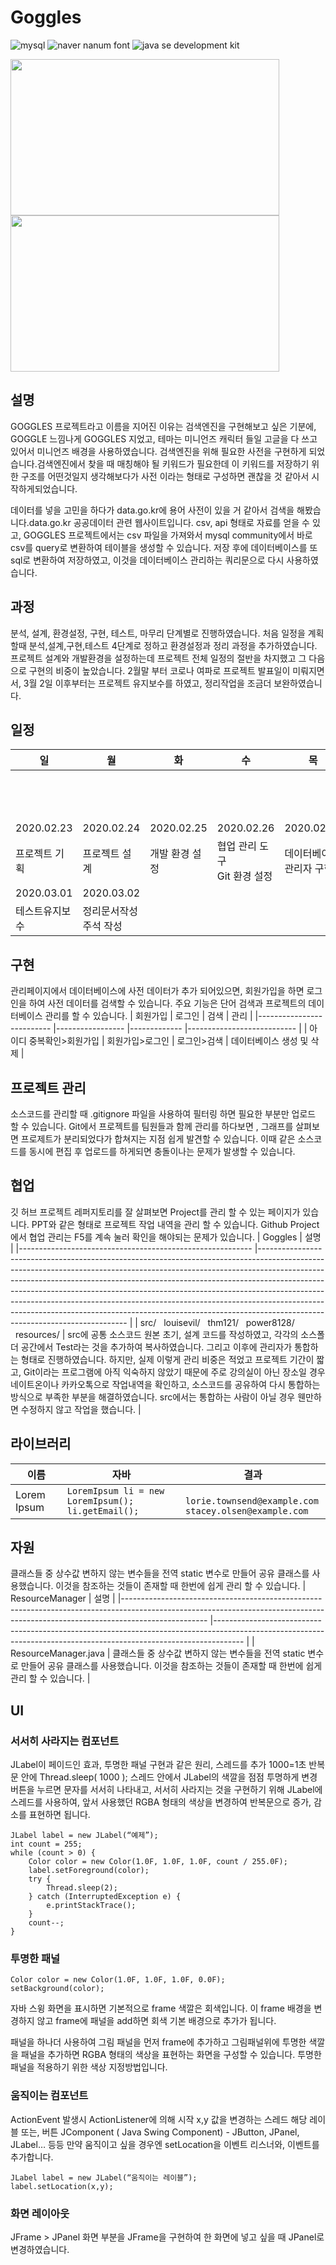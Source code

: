 # Goggles
![mysql](https://img.shields.io/badge/데이터베이스-MySQL8.0_Community_Server-blue) 
![naver nanum font](https://img.shields.io/badge/폰트-네이버_나눔폰트-green)
![java se development kit](https://img.shields.io/badge/자바-1.8-red)

<span>
  <img src="https://github.com/louisevil/goggles/blob/master/resources/image/start.gif" width="430" height="250">
</span>
<span>
  <img src="https://github.com/louisevil/goggles/blob/master/resources/image/main.gif" width="430" height="250">
</span>


## 설명
GOGGLES 프로젝트라고 이름을 지어진 이유는 검색엔진을 구현해보고 싶은 기분에, GOGGLE 느낌나게 GOGGLES 지었고, 테마는 미니언즈 캐릭터 들일 고글을 다 쓰고 있어서 미니언즈 배경을 사용하였습니다. 검색엔진을 위해 필요한 사전을 구현하게 되었습니다.검색엔진에서 찾을 때 매칭해야 될 키워드가 필요한데 이 키워드를 저장하기 위한 구조를 어떤것일지 생각해보다가 사전 이라는 형태로 구성하면 괜찮을 것 같아서 시작하게되었습니다.

데이터를 넣을 고민을 하다가 data.go.kr에 용어 사전이 있을 거 같아서 검색을 해봤습니다.data.go.kr 공공데이터 관련 웹사이트입니다. csv, api 형태로 자료를 얻을 수 있고, GOGGLES 프로젝트에서는 csv 파일을 가져와서 mysql community에서 바로 csv를 query로 변환하여 테이블을 생성할 수 있습니다. 저장 후에 데이터베이스를 또 sql로 변환하여 저장하였고, 이것을 데이터베이스 관리하는 쿼리문으로 다시 사용하였습니다.


## 과정
분석, 설계, 환경설정, 구현, 테스트, 마무리 단계별로 진행하였습니다. 처음 일정을 계획할때 분석,설계,구현,테스트 4단계로 정하고 환경설정과 정리 과정을 추가하였습니다. 프로젝트 설계와 개발환경을 설정하는데 프로젝트 전체 일정의 절반을 차지했고 그 다음으로 구현의 비중이 높았습니다. 2월말 부터 코로나 여파로 프로젝트 발표일이 미뤄지면서, 3월 2일 이후부터는 프로젝트 유지보수를 하였고, 정리작업을 조금더 보완하였습니다.


## 일정
| 일             	| 월                      	| 화             	| 수                          	| 목                      	| 금             	| 토            	|
|----------------	|-------------------------	|----------------	|-----------------------------	|-------------------------	|----------------	|---------------	|
|                	|                         	|                	|                             	|                         	|                	| 2020.02.22    	|
|                	|                         	|                	|                             	|                         	|                	| 요구사항 분석 	|
| 2020.02.23     	| 2020.02.24              	| 2020.02.25     	| 2020.02.26                  	| 2020.02.27              	| 2020.02.28     	| 2020.02.29    	|
| 프로젝트 기획  	| 프로젝트 설계           	| 개발 환경 설정 	| 협업 관리 도구<br/>Git 환경 설정 	| 데이터베이스<br/>관리자 구현 	|  UI사용자 구현 	|  UI검색 구현  	|
| 2020.03.01     	| 2020.03.02              	|                	|                             	|                         	|                	|               	|
| 테스트유지보수 	| 정리문서작성<br/> 주석 작성 	|                	|                             	|                         	|                	|               	|

## 구현
관리페이지에서 데이터베이스에 사전 데이터가 추가 되어있으면, 회원가입을 하면 로그인을 하여 사전 데이터를 검색할 수 있습니다. 주요 기능은 단어 검색과 프로젝트의 데이터베이스 관리를 할 수 있습니다.
| 회원가입                 	| 로그인          	| 검색        	| 관리                      	|
|--------------------------	|-----------------	|-------------	|---------------------------	|
| 아이디 중복확인>회원가입 	| 회원가입>로그인 	| 로그인>검색 	| 데이터베이스 생성 및 삭제 	|

## 프로젝트 관리
소스코드를 관리할 때 .gitignore 파일을 사용하여 필터링 하면 필요한 부분만 업로드 할 수 있습니다. Git에서 프로젝트를 팀원들과 함께 관리를 하다보면 , 그래프를 살펴보면 프로제트가 분리되었다가 합쳐지는 지점 쉽게 발견할 수 있습니다.  이때 같은 소스코드를 동시에 편집 후 업로드를 하게되면 충돌이나는 문제가 발생할 수 있습니다. 

## 협업
깃 허브 프로젝트 레퍼지토리를 잘 살펴보면 Project를 관리 할 수 있는 페이지가 있습니다. PPT와 같은 형태로 프로젝트 작업 내역을 관리 할 수 있습니다. Github Project에서 협업 관리는 F5를 계속 눌러 확인을 해야되는 문제가 있습니다.
| Goggles 	| 설명 	|
|----------------------------------------------------------	|---------------------------------------------------------------------------------------------------------------------------------------------------------------------------------------------------------------------------------------------------------------------------------------------------------------------------------------------------------------------------------------------------------------------------------------------------------------------------------------------------------------------------------	|
|   src/    &nbsp;&nbsp;louisevil/   &nbsp;&nbsp;thm121/   &nbsp;&nbsp;power8128/   &nbsp;&nbsp;resources/ 	| src에 공통 소스코드 원본 초기, 설계 코드를  작성하였고, 각각의 소스폴더 공간에서 Test라는 것을 추가하여 복사하였습니다. 그리고 이후에 관리자가 통합하는 형태로 진행하였습니다. 하지만, 실제 이렇게 관리 비중은 적었고 프로젝트 기간이 짧고, Git이라는 프로그램에 아직 익숙하지 않았기 때문에 주로 강의실이 아닌 장소일 경우 네이트온이나 카카오톡으로 작업내역을 확인하고, 소스코드를 공유하여 다시 통합하는 방식으로 부족한 부분을 해결하였습니다. src에서는 통합하는 사람이 아닐 경우 웬만하면 수정하지 않고 작업을 했습니다. 	|

## 라이브러리
| 이름 | 자바 	| 결과 	|
|---|-------------------------------------------------------------	|------------------------------------------------------------------------------------------------------------------------------------------------------------	|
| Lorem Ipsum |  `LoremIpsum li = new LoremIpsum();` <br/> `li.getEmail();` 	| ` lorie.townsend@example.com` <br> `stacey.olsen@example.com` 	|


## 자원
클래스들 중 상수값 변하지 않는 변수들을 전역 static 변수로 만들어 공유 클래스를 사용했습니다. 이것을 참조하는 것들이 존재할 때 한번에 쉽게 관리 할 수 있습니다.
| ResourceManager 	| 설명	|
|---------------------------------------------------------------------------------------------------------------------------------------------------------------------------------	|-------------------------------------------------------------------------------------------------------------------------------------------------------------------	|
|   ResourceManager.java 	|  클래스들 중 상수값 변하지 않는 변수들을 전역 static 변수로 만들어 공유 클래스를 사용했습니다.  이것을 참조하는 것들이 존재할 때 한번에 쉽게 관리 할 수 있습니다. 	|

## UI
### 서서히 사라지는 컴포넌트
JLabel이 페이드인 효과, 투명한 패널 구현과 같은 원리, 스레드를 추가
1000=1초
반복문 안에 Thread.sleep( 1000 );
스레드 안에서 JLabel의 색깔을 점점 투명하게 변경
버튼을 누르면 문자를 서서히 나타내고, 서서히 사라지는 것을 구현하기 위해
JLabel에 스레드를 사용하여, 앞서 사용했던 RGBA 형태의 색상을 변경하여 반복문으로
증가, 감소를 표현하면 됩니다.
```
JLabel label = new JLabel(“예제”);
int count = 255;
while (count > 0) {
    Color color = new Color(1.0F, 1.0F, 1.0F, count / 255.0F);
    label.setForeground(color);
    try {
        Thread.sleep(2);
    } catch (InterruptedException e) {
        e.printStackTrace();
    }
    count--;
}
```
### 투명한 패널

```
Color color = new Color(1.0F, 1.0F, 1.0F, 0.0F);
setBackground(color);
```
자바 스윙 화면을 표시하면
기본적으로 frame 색깔은 회색입니다.
이 frame 배경을 변경하지 않고 
frame에 패널을 add하면 회색 기본 배경으로 추가가 됩니다.

패널을 하나더 사용하여
그림 패널을 먼저 frame에 추가하고
그림패널위에 투명한 색깔을 패널을 추가하면 RGBA 형태의 색상을 표현하는 화면을 구성할 수 있습니다.
투명한 패널을 적용하기 위한 색상 지정방법입니다.

### 움직이는 컴포넌트
ActionEvent 발생시 ActionListener에 의해 시작 x,y 값을 변경하는 스레드
해당 레이블 또는, 버튼 JComponent ( Java Swing Component) - JButton, JPanel, JLabel… 등등
만약 움직이고 싶을 경우엔 setLocation을 이벤트 리스너와, 이벤트를 추가합니다.

```
JLabel label = new JLabel(“움직이는 레이블”);
label.setLocation(x,y);
```

### 화면 레이아웃
JFrame > JPanel
화면 부분을 JFrame을 구현하여 한 화면에 넣고 싶을 때 JPanel로 변경하였습니다.


